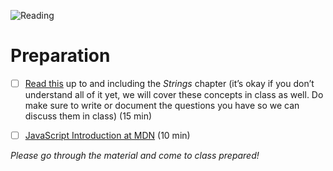![Reading](https://media.giphy.com/media/l0MYtRl33WaN4HGBq/giphy.gif)

# Preparation
- [ ] [Read this](http://speakingjs.com/es5/ch01.html) up to and including the *Strings* chapter (it’s okay if you don’t understand all of it yet, we will cover these concepts in class as well. Do make sure to write or document the questions you have so we can discuss them in class) (15 min)

- [ ] [JavaScript Introduction at MDN](https://developer.mozilla.org/en-US/docs/Web/JavaScript/Guide/Introduction) (10 min)

_Please go through the material and come to class prepared!_